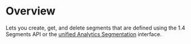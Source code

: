 # Overview

 

Lets you create, get, and delete segments that are defined using the 1.4 Segments API or the [unified Analytics Segmentation](http://microsite.omniture.com/t2/help/en_US/analytics/segment/) interface.

